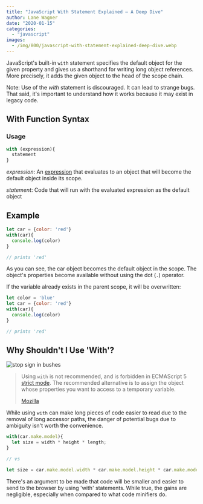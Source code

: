 ```yaml
---
title: "JavaScript With Statement Explained – A Deep Dive"
author: Lane Wagner
date: "2020-01-15"
categories: 
  - "javascript"
images:
  - /img/800/javascript-with-statement-explained-deep-dive.webp
---
```


JavaScript's built-in `with` statement specifies the default object for the given property and gives us a shorthand for writing long object references. More precisely, it adds the given object to the head of the scope chain.

Note: Use of the _with_ statement is discouraged. It can lead to strange bugs. That said, it's important to understand how it works because it may exist in legacy code.

## With Function Syntax

### Usage

```js
with (expression){
  statement
}
```

_expression_: An [expression](https://en.wikipedia.org/wiki/Expression_(computer_science)) that evaluates to an object that will become the default object inside its scope.

_statement_: Code that will run with the evaluated expression as the default object

## Example

```js
let car = {color: 'red'}
with(car){
  console.log(color)
}

// prints 'red'
```

As you can see, the car object becomes the default object in the scope. The object's properties become available without using the dot (`.`) operator.

If the variable already exists in the parent scope, it will be overwritten:

```js
let color = 'blue'
let car = {color: 'red'}
with(car){
  console.log(color)
}

// prints 'red'
```

## Why Shouldn't I Use 'With'?

![stop sign in bushes](/img/800/photo-1550770203-e14cc04c58fa-1024x680.jpeg)

> Using `with` is not recommended, and is forbidden in ECMAScript 5 [strict mode](https://developer.mozilla.org/en-US/docs/Web/JavaScript/Reference/Functions_and_function_scope/Strict_mode). The recommended alternative is to assign the object whose properties you want to access to a temporary variable.
> 
> [Mozilla](https://developer.mozilla.org/en-US/docs/Web/JavaScript/Reference/Statements/with)

While using `with` can make long pieces of code easier to read due to the removal of long accessor paths, the danger of potential bugs due to ambiguity isn't worth the convenience.

```js
with(car.make.model){
  let size = width * height * length;
}

// vs

let size = car.make.model.width * car.make.model.height * car.make.model.length;
```

There's an argument to be made that code will be smaller and easier to send to the browser by using 'with' statements. While true, the gains are negligible, especially when compared to what code minifiers do.
